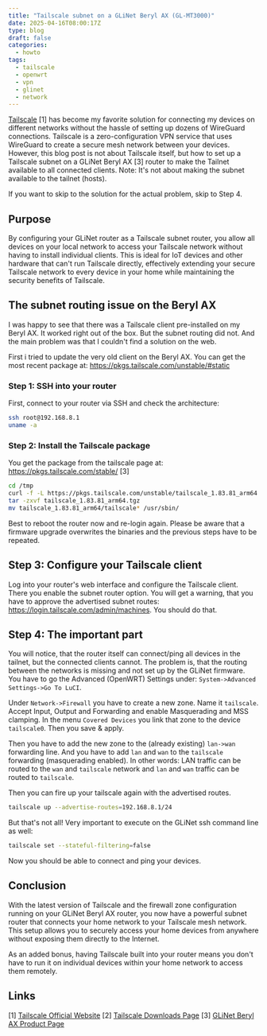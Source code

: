```yaml
---
title: "Tailscale subnet on a GLiNet Beryl AX (GL-MT3000)"
date: 2025-04-16T08:00:17Z
type: blog
draft: false
categories:
  - howto
tags:
  - tailscale
  - openwrt
  - vpn
  - glinet
  - network
---
```


[Tailscale](https://tailscale.com/) [1] has become my favorite solution for connecting my devices on different networks without the hassle of setting up dozens of WireGuard connections. Tailscale is a zero-configuration VPN service that uses WireGuard to create a secure mesh network between your devices. However, this blog post is not about Tailscale itself, but how to set up a Tailscale subnet on a GLiNet Beryl AX [3] router to make the Tailnet available to all connected clients. Note: It's not about making the subnet available to the tailnet (hosts).

If you want to skip to the solution for the actual problem, skip to Step 4. 

## Purpose


By configuring your GLiNet router as a Tailscale subnet router, you allow all devices on your local network to access your Tailscale network without having to install individual clients. This is ideal for IoT devices and other hardware that can't run Tailscale directly, effectively extending your secure Tailscale network to every device in your home while maintaining the security benefits of Tailscale.

## The subnet routing issue on the Beryl AX

I was happy to see that there was a Tailscale client pre-installed on my Beryl AX. It worked right out of the box. But the subnet routing did not. And the main problem was that I couldn't find a solution on the web. 

First i tried to update the very old client on the Beryl AX. You can get the most recent package at: <https://pkgs.tailscale.com/unstable/#static>

### Step 1: SSH into your router

First, connect to your router via SSH and check the architecture:

```bash
ssh root@192.168.8.1
uname -a
```

### Step 2: Install the Tailscale package

You get the package from the tailscale page at: <https://pkgs.tailscale.com/stable/> [3]

```sh
cd /tmp 
curl -f -L https://pkgs.tailscale.com/unstable/tailscale_1.83.81_arm64.tgz -o tailscale_1.83.81_arm64.tgz
tar -zxvf tailscale_1.83.81_arm64.tgz
mv tailscale_1.83.81_arm64/tailscale* /usr/sbin/
```

Best to reboot the router now and re-login again. Please be aware that a firmware upgrade overwrites the binaries and the previous steps have to be repeated. 

## Step 3: Configure your Tailscale client

Log into your router's web interface and configure the Tailscale client. There you enable the subnet router option. You will get a warning, that you have to approve the advertised subnet routes: <https://login.tailscale.com/admin/machines>. You should do that. 

## Step 4: The important part

You will notice, that the router itself can connect/ping all devices in the tailnet, but the connected clients cannot. The problem is, that the routing between the networks is missing and not set up by the GLiNet firmware. You have to go the Advanced (OpenWRT) Settings under: `System->Advanced Settings->Go To LuCI`.

Under `Network->Firewall` you have to create a new zone. Name it `tailscale`. Accept Input, Output and Forwarding and enable Masquerading and MSS clamping. In the menu `Covered Devices` you link that zone to the device `tailscale0`. Then you save & apply. 

Then you have to add the new zone to the (already existing) `lan->wan` forwarding line. And you have to add `lan` and `wan` to the `tailscale` forwarding (masquerading enabled). In other words: LAN traffic can be routed to the `wan` and `tailscale` network and `lan` and `wan` traffic can be routed to `tailscale`.

Then you can fire up your tailscale again with the advertised routes.

```sh
tailscale up --advertise-routes=192.168.8.1/24
```

But that's not all! Very important to execute on the GLiNet ssh command line as well:

```sh
tailscale set --stateful-filtering=false
```

Now you should be able to connect and ping your devices.

## Conclusion

With the latest version of Tailscale and the firewall zone configuration running on your GLiNet Beryl AX router, you now have a powerful subnet router that connects your home network to your Tailscale mesh network. This setup allows you to securely access your home devices from anywhere without exposing them directly to the Internet.

As an added bonus, having Tailscale built into your router means you don't have to run it on individual devices within your home network to access them remotely.

## Links

[1] [Tailscale Official Website](https://tailscale.com/)
[2] [Tailscale Downloads Page](https://pkgs.tailscale.com/stable/)
[3] [GLiNet Beryl AX Product Page](https://www.gl-inet.com/products/gl-mt3000/)